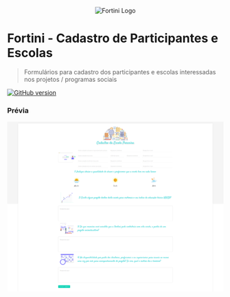 <p align="center">
  <img src="https://fortini.org.br/img/organizacao-logo-mobile.png" width="62" height="72" alt="Fortini Logo">
</p>

# Fortini - Cadastro de Participantes e Escolas
> Formulários para cadastro dos participantes e escolas interessadas nos projetos / programas sociais

[![GitHub version](https://badge.fury.io/gh/solutweb%2Ffortini-cadastro.svg)](https://badge.fury.io/gh/solutweb%2Ffortini-cadastro)

### Prévia
![Preview](preview.png)